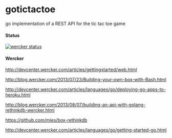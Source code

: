 gotictactoe
===========

go implementation of a REST API for the tic tac toe game


#### Status

[![wercker status](https://app.wercker.com/status/03c059ee482d0ee3afe07f3a4ba31418/m "wercker status")](https://app.wercker.com/project/bykey/03c059ee482d0ee3afe07f3a4ba31418)

#### Wercker

http://devcenter.wercker.com/articles/gettingstarted/web.html

http://blog.wercker.com/2013/07/23/Building-your-own-box-with-Bash.html

http://devcenter.wercker.com/articles/languages/go/deploying-go-apps-to-heroku.html

http://blog.wercker.com/2013/08/07/building-an-api-with-golang-rethinkdb-wercker.html

https://github.com/mies/box-rethinkdb

http://devcenter.wercker.com/articles/languages/go/getting-started-go.html



